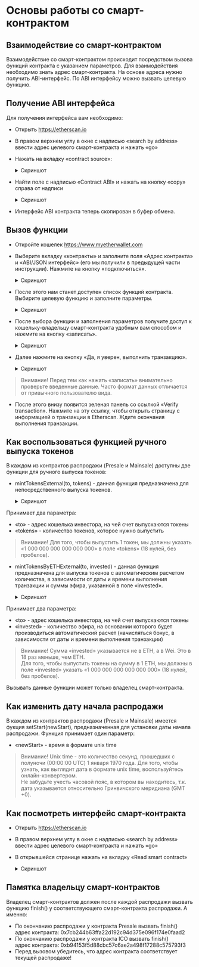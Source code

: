 # Основы работы со смарт-контрактом

## Взаимодействие со смарт-контрактом
Взаимодействие со смарт-контрактом происходит посредством вызова функций контракта с указанием параметров.
Для взаимодействия необходимо знать адрес смарт-контракта.
На основе адреса нужно получить ABI-интерфейс.
По ABI интерфейсу можно вызвать целевую функцию.

## Получение ABI интерфейса
Для получения интерфейса вам необходимо:
* Открыть https://etherscan.io


* В правом верхнем углу в окне с надписью «search by address» ввести адрес целевого смарт-контракта и нажать «go»



* Нажать на вкладку «contract source»:
  <details><summary>Скриншот</summary>

  ![how-to-find-contract-source](images/how-to-find-contract-source.png)

  </details>


* Найти поле с надписью «Contract ABI» и нажать на кнопку «copy» справа от надписи
  <details><summary>Скриншот</summary>

  ![how-to-find-contract-source](images/how-to-find-contract-source.png)

  </details>


* Интерфейс ABI контракта теперь скопирован в буфер обмена.

## Вызов функции
* Откройте кошелек https://www.myetherwallet.com


* Выберите вкладку «контракты» и заполните поля «Адрес контракта» и «ABI/JSON интерфейс» (его мы получили в предыдущей части инструкции). Нажмите на кнопку «подключиться».
  <details><summary>Скриншот</summary>

  ![how-to-interact-with-contract](images/how-to-interact-with-contract.png)

  </details>


* После этого нам станет доступен список функций контракта. Выбирите целевую функцию и заполните параметры.
  <details><summary>Скриншот</summary>

  ![how-to-call-a-function](images/how-to-call-a-function.png)

  </details>


* После выбора функции и заполнения параметров получите доступ к кошельку-владельцу смарт-контракта удобным вам способом и нажмите на кнопку «записать».
  <details><summary>Скриншот</summary>

  ![how-to-gain-an-access-to-a-function](images/how-to-gain-an-access-to-a-function.png)

  </details>


* Далее нажмите на кнопку «Да, я уверен, выполнить транзакцию».
  <details><summary>Скриншот</summary>

  ![how-to-confirm-transaction](images/how-to-confirm-transaction.png)

  </details>

>Внимание! Перед тем как нажать «записать» внимательно проверьте введенные данные. Часто формат данных отличается от привычного пользователю вида.

* После этого внизу появится зеленая панель со ссылкой «Verify transaction». Нажмите на эту ссылку, чтобы открыть страницу с информацией о транзакции в Etherscan. Ждите окончания выполнения транзакции.

## Как воспользоваться функцией ручного выпуска токенов
В каждом из контрактов распродажи (Presale и Mainsale) доступны две функции для ручного выпуска токенов:

* mintTokensExternal(to, tokens) - данная функция предназначена для непосредственного выпуска токенов.  
  <details><summary>Скриншот</summary>

  ![mint-tokens](images/mint-tokens.jpg)

  </details>
Принимает два параметра:  
  * «to» - адрес кошелька инвестора, на чей счет выпускаются токены
  * «tokens» - количество токенов, которое нужно выпустить

>Внимание! Для того, чтобы выпустить 1 токен, мы должны указать «1 000 000 000 000 000 000» в поле «tokens» (18 нулей, без пробелов).

* mintTokensByETHExternal(to, invested) - данная функция предназначена для выпуска токенов с автоматическим расчетом количества, в зависимости от даты и времени выполнения транзакции и суммы эфира, указанной в поле «invested».
  <details><summary>Скриншот</summary>

  ![mint-tokens-by-eth](images/mint-tokens-by-eth.jpg)

  </details>
Принимает два параметра:  
  * «to» - адрес кошелька инвестора, на чей счет выпускаются токены
  * «invested» - количество эфира, на основании которого будет производиться автоматический расчет (начисляться бонус, в зависимости от даты и времени выполнения транзакции)

>Внимание! Сумма «invested» указывается не в ETH, а в Wei. Это в 18 раз меньше, чем ETH.  
Для того, чтобы выпустить токены на сумму в 1 ETH, мы должны в поле «invested» указать «1 000 000 000 000 000 000» (18 нулей, без пробелов).

Вызывать данные функции может только владелец смарт-контракта.

## Как изменить дату начала распродажи
В каждом из контрактов распродажи (Presale и Mainsale) имеется фукция setStart(newStart), предназначенная для установки даты начала распродажи.
Функция принимает один параметр:
* «newStart» - время в формате unix time

>Внимание! Unix time - это количество секунд, прошедших с полуночи (00:00:00 UTC) 1 января 1970 года. Для того, чтобы узнать, как выглядит дата в формате unix time, воспользуйтесь онлайн-конвертером.  
Не забудьте учесть часовой пояс, в котором вы находитесь, т.к. дата указывается относительно Гринвичского меридиана (GMT +0).

## Как посмотреть интерфейс смарт-контракта
* Открыть https://etherscan.io
* В правом верхнем углу в окне с надписью «search by address» ввести адрес целевого смарт-контракта и нажать «go»
* В открывшейся странице нажать на вкладку «Read smart contract»
  <details><summary>Скриншот</summary>

  ![how-to-read-contract](images/how-to-read-contract.png)

  </details>

## Памятка владельцу смарт-контрактов
Владелец смарт-контрактов должен после каждой распродажи вызвать функцию finish() у соответствующего смарт-контракта распродажи. А именно:
* По окончанию распродажи у контракта Presale вызвать finish()  
адрес контракта: 0x7cb244b63ffa22d192c94d375e096f174e0faad2
* По окончанию распродажи у контракта ICO вызвать finish()  
адрес контракта: 0xb94153f5d88cbc57c6ae2a498f17288c575793f3
* Перед вызовом убедитесь, что адрес контракта соответствует текущей распродаже!
